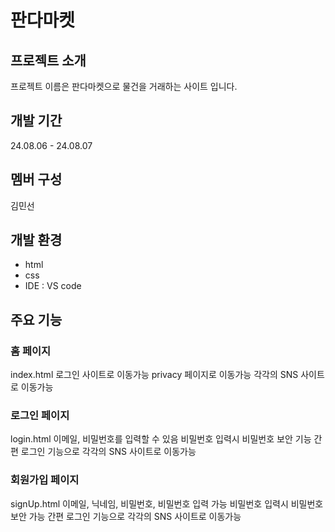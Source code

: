 # 판다마켓

## 프로젝트 소개
프로젝트 이름은 판다마켓으로 물건을 거래하는 사이트 입니다.

## 개발 기간
24.08.06 - 24.08.07

## 멤버 구성 
김민선

## 개발 환경
- html
- css
- IDE : VS code

## 주요 기능
### 홈 페이지 
index.html
로그인 사이트로 이동가능 
privacy 페이지로 이동가능
각각의 SNS 사이트로 이동가능

### 로그인 페이지 
login.html
이메일, 비밀번호를 입력할 수 있음
비밀번호 입력시 비밀번호 보안 기능
간편 로그인 기능으로 각각의 SNS 사이트로 이동가능

### 회원가입 페이지 
signUp.html
이메일, 닉네임, 비밀번호, 비밀번호 입력 가능
비밀번호 입력시 비밀번호 보안 가능
간편 로그인 기능으로 각각의 SNS 사이트로 이동가능
